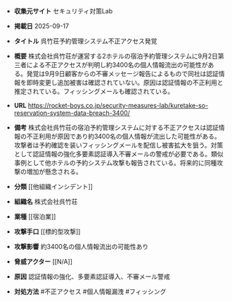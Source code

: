 - **収集元サイト**
セキュリティ対策Lab

- **掲載日**
2025-09-17

- **タイトル**
呉竹荘予約管理システム不正アクセス発覚

- **概要**
株式会社呉竹荘が運営する2ホテルの宿泊予約管理システムに9月2日第三者による不正アクセスが判明し約3400名の個人情報流出の可能性がある。発覚は9月9日顧客からの不審メッセージ報告によるもので同社は認証情報を即時変更し追加被害は確認されていない。原因は認証情報の不正利用と推定されている。フィッシングメールも確認されている。

- **URL**
https://rocket-boys.co.jp/security-measures-lab/kuretake-so-reservation-system-data-breach-3400/

- **備考**
株式会社呉竹荘の宿泊予約管理システムに対する不正アクセスは認証情報の不正利用が原因であり約3400名の個人情報が流出した可能性がある。攻撃者は予約確認を装いフィッシングメールを配信し被害拡大を狙う。対策として認証情報の強化多要素認証導入不審メールの警戒が必要である。類似事例として他ホテルの予約システム攻撃も報告されている。将来的に同種攻撃の増加が懸念される。

- **分類**
[[他組織インシデント]]

- **組織名**
株式会社呉竹荘

- **業種**
[[宿泊業]]

- **攻撃手口**
[[標的型攻撃]]

- **攻撃影響**
約3400名の個人情報流出の可能性あり

- **脅威アクター**
[[N/A]]

- **原因**
認証情報の強化、多要素認証導入、不審メール警戒

- **対処方法**
#不正アクセス #個人情報漏洩 #フィッシング
